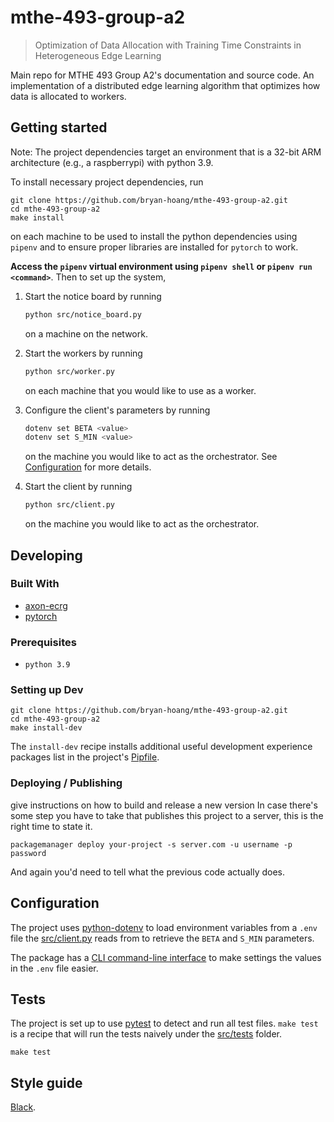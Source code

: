 # mthe-493-group-a2

> Optimization of Data Allocation with Training Time Constraints in Heterogeneous Edge Learning

Main repo for MTHE 493 Group A2's documentation and source code. An implementation of a distributed edge learning algorithm that optimizes how data is allocated to workers.

## Getting started

Note: The project dependencies target an environment that is a 32-bit ARM architecture (e.g., a raspberrypi) with python 3.9.

To install necessary project dependencies, run

```shell
git clone https://github.com/bryan-hoang/mthe-493-group-a2.git
cd mthe-493-group-a2
make install
```

on each machine to be used to install the python dependencies using `pipenv` and to ensure proper libraries are installed for `pytorch` to work.

**Access the `pipenv` virtual environment using `pipenv shell` or `pipenv run <command>`**. Then to set up the system,

1. Start the notice board by running

   ```sh
   python src/notice_board.py
   ```

   on a machine on the network.

1. Start the workers by running

   ```sh
   python src/worker.py
   ```

   on each machine that you would like to use as a worker.

1. Configure the client's parameters by running

   ```sh
   dotenv set BETA <value>
   dotenv set S_MIN <value>
   ```

   on the machine you would like to act as the orchestrator. See [Configuration](#configuration) for more details.

1. Start the client by running

   ```sh
   python src/client.py
   ```

   on the machine you would like to act as the orchestrator.

## Developing

### Built With

- [axon-ecrg](https://github.com/DuncanMays/axon-ECRG)
- [pytorch](https://github.com/pytorch/pytorch)

### Prerequisites

- `python 3.9`

### Setting up Dev

```shell
git clone https://github.com/bryan-hoang/mthe-493-group-a2.git
cd mthe-493-group-a2
make install-dev
```

The `install-dev` recipe installs additional useful development experience packages list in the project's [Pipfile](Pipfile).

### Deploying / Publishing

<!-- TODO(bryan-hoang): Not sure if/how we're planning on improving this part of the orkflow. -->

give instructions on how to build and release a new version
In case there's some step you have to take that publishes this project to a
server, this is the right time to state it.

```shell
packagemanager deploy your-project -s server.com -u username -p password
```

And again you'd need to tell what the previous code actually does.

## Configuration

The project uses [python-dotenv](https://github.com/theskumar/python-dotenv#python-dotenv) to load environment variables from a `.env` file the [src/client.py](src/client.py) reads from to retrieve the `BETA` and `S_MIN` parameters.

The package has a [CLI command-line interface](https://github.com/theskumar/python-dotenv#command-line-interface) to make settings the values in the `.env` file easier.

## Tests

The project is set up to use [pytest](https://github.com/pytest-dev/pytest#readme) to detect and run all test files. `make test` is a recipe that will run the tests naively under the [src/tests](src/tests) folder.

```shell
make test
```

## Style guide

[Black](https://github.com/psf/black).
